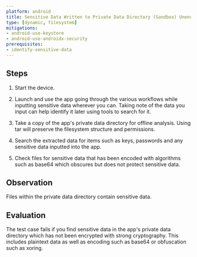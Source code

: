 ```yaml
---
platform: android
title: Sensitive Data Written to Private Data Directory (Sandbox) Unencrypted
type: [dynamic, filesystem]
mitigations:
- android-use-keystore
- android-use-androidx-security
prerequisites:
- identify-sensitive-data
---
```


## Steps

1. Start the device.

2. Launch and use the app going through the various workflows while inputting sensitive data wherever you can. Taking note of the data you input can help identify it later using tools to search for it.

3. Take a copy of the app's private data directory for offline analysis. Using tar will preserve the filesystem structure and permissions.

4. Search the extracted data for items such as keys, passwords and any sensitive data inputted into the app.

5. Check files for sensitive data that has been encoded with algorithms such as base64 which obscures but does not protect sensitive data.

## Observation

Files within the private data directory contain sensitive data.

## Evaluation

The test case fails if you find sensitive data in the app's private data directory which has not been encrypted with strong cryptography. This includes plaintext data as well as encoding such as base64 or obfuscation such as xoring.
